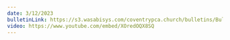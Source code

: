 ```yaml
---
date: 3/12/2023
bulletinLink: https://s3.wasabisys.com/coventrypca.church/bulletins/Bulletin 2023-03-12.pdf
video: https://www.youtube.com/embed/XOredOQX8SQ
---
```

